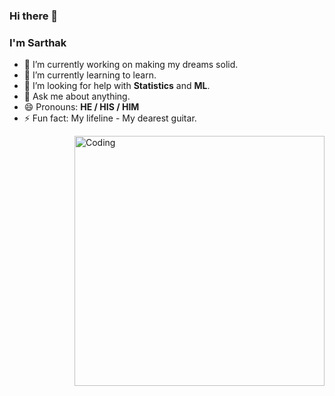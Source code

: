 ### Hi there 👋
### I'm Sarthak

- 🔭 I’m currently working on making my dreams solid.
- 🌱 I’m currently learning to learn.
- 🤔 I’m looking for help with **Statistics** and **ML**.
- 💬 Ask me about anything.
- 😄 Pronouns: **HE / HIS / HIM**
- ⚡ Fun fact: My lifeline - My dearest guitar.


<img align="right" alt="Coding" width="400" src="https://res.cloudinary.com/practicaldev/image/fetch/s--sNXjzc6P--/c_limit%2Cf_auto%2Cfl_progressive%2Cq_66%2Cw_880/https://media1.tenor.com/images/0c34272909ee2a4db5606a014082312b/tenor.gif%3Fitemid%3D15828752">

<!--
**TheoDnJLo/TheoDnJLo** is a ✨ _special_ ✨ repository because its `README.md` (this file) appears on your GitHub profile.

Here are some ideas to get you started:

- 🔭 I’m currently working on ...
- 🌱 I’m currently learning ...
- 👯 I’m looking to collaborate on ...
- 🤔 I’m looking for help with ...
- 💬 Ask me about ...
- 📫 How to reach me: ...
- 😄 Pronouns: ...
- ⚡ Fun fact: ...
-->
